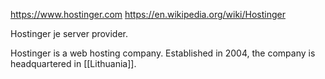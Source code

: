 https://www.hostinger.com
https://en.wikipedia.org/wiki/Hostinger

Hostinger je server provider.

Hostinger is a web hosting company. Established in 2004, the company is headquartered in [[Lithuania]].
